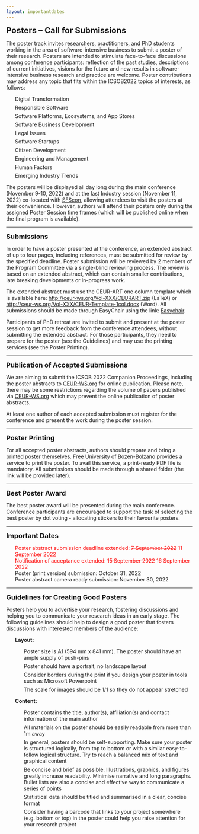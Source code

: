 ```yaml
---
layout: importantdates
---
```


<b style="font-size: 22px" id="CallForResearchPapers">Posters – Call for Submissions</b>

The poster track invites researchers, practitioners, and PhD students working in the area of software-intensive business to submit a poster of their research. Posters are intended to stimulate face-to-face discussions among conference participants: reflection of the past studies, descriptions of current initiatives, visions for the future and new results in software-intensive business research and practice are welcome. Poster contributions may address any topic that fits within the ICSOB2022 topics of interests, as follows:

<ul style="list-style: none;">
<li style="margin-bottom: 6px">Digital Transformation</li>
<li style="margin-bottom: 6px">Responsible Software</li>
<li style="margin-bottom: 6px">Software Platforms, Ecosystems, and App Stores</li>
<li style="margin-bottom: 6px">Software Business Development</li>
<li style="margin-bottom: 6px">Legal Issues</li>
<li style="margin-bottom: 6px">Software Startups</li>
<li style="margin-bottom: 6px">Citizen Development</li>
<li style="margin-bottom: 6px">Engineering and Management</li>
<li style="margin-bottom: 6px">Human Factors</li>
<li style="margin-bottom: 6px">Emerging Industry Trends</li>
</ul>

The posters will be displayed all day long during the main conference (November 9-10, 2022) and at the last Industry session (November 11, 2022) co-located with <a href="https://www.sfscon.it/">SFScon</a>, allowing attendees to visit the posters at their convenience. However, authors will attend their posters only during the assigned Poster Session time frames (which will be published online when the final program is available).

<hr>
<p>
<b style="font-size: 18px">Submissions</b></p>
In order to have a poster presented at the conference,  an extended abstract of up to four pages, including references, must be submitted for review by the specified deadline.  Poster submission will be reviewed by 2 members of the Program Committee via a single-blind reviewing process. The review is based on an extended abstract, which can contain smaller contributions, late breaking developments or in-progress work.
 
The extended abstract must use the CEUR-ART one column template which is available here: <a href="/assets/download/CEURART.zip" target="_blank" download>http://ceur-ws.org/Vol-XXX/CEURART.zip</a> (LaTeX) or <a href="/assets/download/CEUR-Template-1col.docx" target="_blank" download>http://ceur-ws.org/Vol-XXX/CEUR-Template-1col.docx</a> (Word). All submissions should be made through EasyChair using the link: <a href="https://easychair.org/conferences/?conf=icsob2022" target="_blank">Easychair</a>.

Participants of PhD retreat are invited to submit and present at the poster session to get more feedback from the conference attendees, without submitting the extended abstract. For those participants, they need to prepare for the poster (see the Guidelines) and may use the printing services (see the Poster Printing).

<hr>
<p>
<b style="font-size: 18px">Publication of Accepted Submissions
</b></p>
We are aiming to submit the ICSOB 2022 Companion Proceedings, including the poster abstracts to <a href="http://ceur-ws.org/" target="_blank">CEUR-WS.org</a> for online publication. Please note, there may be some restrictions regarding the volume of papers published via <a href="http://ceur-ws.org/" target="_blank">CEUR-WS.org</a> which may prevent the online publication of poster abstracts.

At least one author of each accepted submission must register for the conference and present the work during the poster session.

<hr>
<p>
<b style="font-size: 18px">Poster Printing
</b></p>
For all accepted poster abstracts, authors should prepare and bring a printed poster themselves. Free University of Bozen-Bolzano provides a service to print the poster. To avail this service, a print-ready PDF file is mandatory. All submissions should be made through a shared folder (the link will be provided later).
<hr>
<p>
<b style="font-size: 18px">Best Poster Award
</b></p>
The best poster award will be presented during the main conference. Conference participants are encouraged to support the task of selecting the best poster by dot voting - allocating stickers to their favourite posters.
<hr>
<p>
<b style="font-size: 18px">Important Dates
</b></p>
<ul style="list-style: none;">
<li style="color:red">Poster abstract submission deadline extended: <s>7 September 2022</s> 11 September 2022</li>
<li style="color:red">Notification of acceptance extended: <s>15 September 2022</s> 16 September 2022</li>
<li>Poster (print version) submission: October 31, 2022
</li>
<li>Poster abstract camera ready submission: November 30, 2022
</li>
</ul>
<hr>
<p>
<b style="font-size: 18px">Guidelines for Creating Good Posters
</b></p>
Posters help you to advertise your research, fostering discussions and helping you to communicate your research ideas in an early stage. The following guidelines should help to design a good poster that fosters discussions with interested members of the audience:
<ul style="list-style: none;">
<li><b>Layout:</b></li>
    <ul style="list-style: none;">
    <li style="margin-bottom: 6px">Poster size is A1 (594 mm x 841 mm). The poster should have an ample supply of push-pins
</li>
    <li style="margin-bottom: 6px">Poster should have a portrait, no landscape layout
</li>
    <li style="margin-bottom: 6px">Consider borders during the print if you design your poster in tools such as Microsoft Powerpoint
</li>
    <li style="margin-bottom: 6px">The scale for images should be 1/1 so they do not appear stretched</li>
    </ul>
</ul>
<ul style="list-style: none;">
<li><b>Content:</b></li>
    <ul style="list-style: none;">
    <li style="margin-bottom: 6px">Poster contains the title, author(s), affiliation(s) and contact information of the main author
</li>
    <li style="margin-bottom: 6px">All materials on the poster should be easily readable from more than 1m away
</li>
    <li style="margin-bottom: 6px">In general, posters should be self-supporting. Make sure your poster is structured logically, from top to bottom or with a similar easy-to-follow logical structure. Try to reach a balanced mix of text and graphical content
</li>
    <li style="margin-bottom: 6px">Be concise and brief as possible. Illustrations, graphics, and figures greatly increase readability. Minimise narrative and long paragraphs. Bullet lists are also a concise and effective way to communicate a series of points</li>
    <li style="margin-bottom: 6px">Statistical data should be titled and summarised in a clear, concise format
</li>
    <li style="margin-bottom: 6px">Consider having a barcode that links to your project somewhere (e.g. bottom or top) in the poster could help you raise attention for your research project</li>
    </ul>
</ul>
